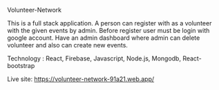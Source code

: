 

Volunteer-Network

This is a full stack application. A person can register with as a volunteer with the given events by admin. Before register user must be login with google account. Have an admin dashboard where admin can delete volunteer and also can create new events.


Technology : React, Firebase, Javascript, Node.js, Mongodb, React-bootstrap

Live site: https://volunteer-network-91a21.web.app/
